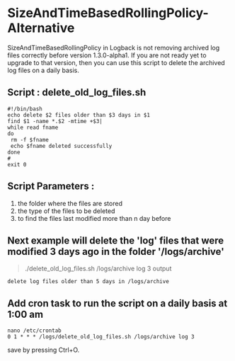 # SizeAndTimeBasedRollingPolicy-Alternative
SizeAndTimeBasedRollingPolicy in Logback is not removing archived log files correctly before version 1.3.0-alpha1. 
If you are not ready yet to upgrade to that version, then you can use this script to delete the archived log files on a daily basis.

## Script : delete_old_log_files.sh
```
#!/bin/bash
echo delete $2 files older than $3 days in $1
find $1 -name *.$2 -mtime +$3|
while read fname
do
 rm -f $fname
 echo $fname deleted successfully
done
# 
exit 0
```
## Script Parameters : 
1. the folder where the files are stored
2. the type of the files to be deleted
3. to find the files last modified more than n day before

## Next example will delete the 'log' files that were modified 3 days ago in the folder '/logs/archive' 
> ./delete_old_log_files.sh /logs/archive log 3
output
```
delete log files older than 5 days in /logs/archive
```

## Add cron task to run the script on a daily basis at 1:00 am
```
nano /etc/crontab
0 1 * * * /logs/delete_old_log_files.sh /logs/archive log 3
```
save by pressing Ctrl+O. 

